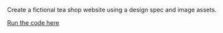 Create a fictional tea shop website using a design spec and image assets.

[Run the code here](https://jsfiddle.net/quynhnn/176ntda5/)
